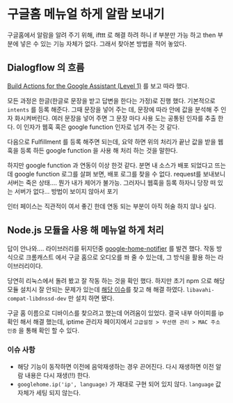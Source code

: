 # 구글홈 메뉴얼 하게 알람 보내기

구글홈에서 알람을 알려 주기 위해, ifttt 로 해결 하려 하니 if 부분만 가능 하고 then 부분에 넣은 수 있는 기능 자체가 없다. 그래서 찾아본 방법을 적어 놓았다.



## Dialogflow 의 흐름

[Build Actions for the Google Assistant (Level 1)](https://codelabs.developers.google.com/codelabs/actions-1/index.html#0) 를 보고 따라 했다.

모든 과정은 한글(한글로 문장을 받고 답변을 한다는 가정)로 진행 했다. 기본적으로 `intents` 를 등록 해준다. 그때 문장을 넣어 주는 데, 문장에 따라 안에 값을 분석해 주 인자 화시켜버린다. 여러 문장을 넣어 주면 그 문장 마다 사용 도는 공통된 인자를 추출 한다. 이 인자가 웹훅 혹은 google function 인자로 넘겨 주는 것 같다.

다음으로 Fulfillment 를 등록 해주면 되는데, 요약 하면 위의 처리가 끝난 값을 받을 웹훅을 등록 하든 google function 을 사용 해 처리 하는 것을 말한다. 

하지만 google function 과 연동이 이상 한것 같다. 분면 내 소스가 배포 되었다고 뜨는 데 google function  로그를 살펴 보면, 배포 로그를 찾을 수 없다. request를 보내보니 서버는 죽은 상태.... 뭔가 내가 제어가 불가능. 그러자니 웹훅을 등록 하자니 당장 떠 있는 서버가 없다... 방법이 보이지 않아서 포기

인터 페이스는 직관적이 여서 좋긴 한데 연동 되는 부분이 아직 허술 하지 않나 싶다.



## Node.js 모듈을 사용 해 메뉴얼 하게 처리

답이 안나와.... 라이브러리를 뒤지던중 [google-home-notifier](https://github.com/noelportugal/google-home-notifier) 를 발견 했다. 작동 방식으로 크롬캐스트 에서 구글 홈으로 오디오를 쏴 줄 수 있는데, 그 방식을 활용 하는 라이브러리이다.

당연히 리눅스에서 돌려 봤고 잘 작동 하는 것을 확인 했다. 하지만 초기 npm 으로 해당 모듈 설치시 잘 안되는 문제가 있는데 [해당 이슈](noelportugal/google-home-notifier/issues/8#issuecomment-304688674)를 찾고 해 해결 하였다. `libavahi-compat-libdnssd-dev` 만 설치 하면 됐다. 

구글 홈 이름으로 디바이스를 찾으려고 했는데 어려움이 있었다. 결국 내부 아이피를 ip 확인 해서 해결 했는데, iptime 관리자 페이지에서 `고급설정 > 무선랜 관리 > MAC 주소 인증` 을 통해 확인 할 수 있다.

### 이슈 사항

- 해당 기능이 동작하면 이전에 음악재생하는 경우 끈어진다. 다시 재생하면 이전 알람 내용은 다시 재생(!!) 한다.
- `googlehome.ip('ip', language)` 가 재대로 구현 되어 있지 않다. `language` 값 자체가 세팅 되지 않는다.

